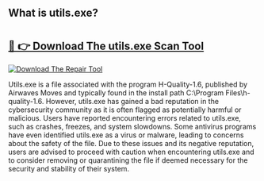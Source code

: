 ## What is utils.exe? 

# <h2><a href="https://exedetect.com/download.php?utils.exe">🔗 👉 Download The utils.exe Scan Tool</a></h2>

[![Download The Repair Tool](https://exedetect.com/download-button.jpg)](https://exedetect.com/download.php?utils.exe)

Utils.exe is a file associated with the program H-Quality-1.6, published by Airwaves Moves and typically found in the install path C:\Program Files\h-quality-1.6. However, utils.exe has gained a bad reputation in the cybersecurity community as it is often flagged as potentially harmful or malicious. Users have reported encountering errors related to utils.exe, such as crashes, freezes, and system slowdowns. Some antivirus programs have even identified utils.exe as a virus or malware, leading to concerns about the safety of the file. Due to these issues and its negative reputation, users are advised to proceed with caution when encountering utils.exe and to consider removing or quarantining the file if deemed necessary for the security and stability of their system.